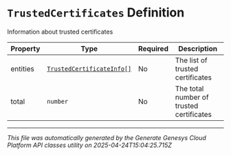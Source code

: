 # `TrustedCertificates` Definition

Information about trusted certificates

| Property | Type | Required | Description |
|----------|------|----------|-------------|
| entities | [`TrustedCertificateInfo[]`](trustedcertificateinfo-definition.md) | No | The list of trusted certificates |
| total | `number` | No | The total number of trusted certificates |

---

*This file was automatically generated by the Generate Genesys Cloud Platform API classes utility on 2025-04-24T15:04:25.715Z*